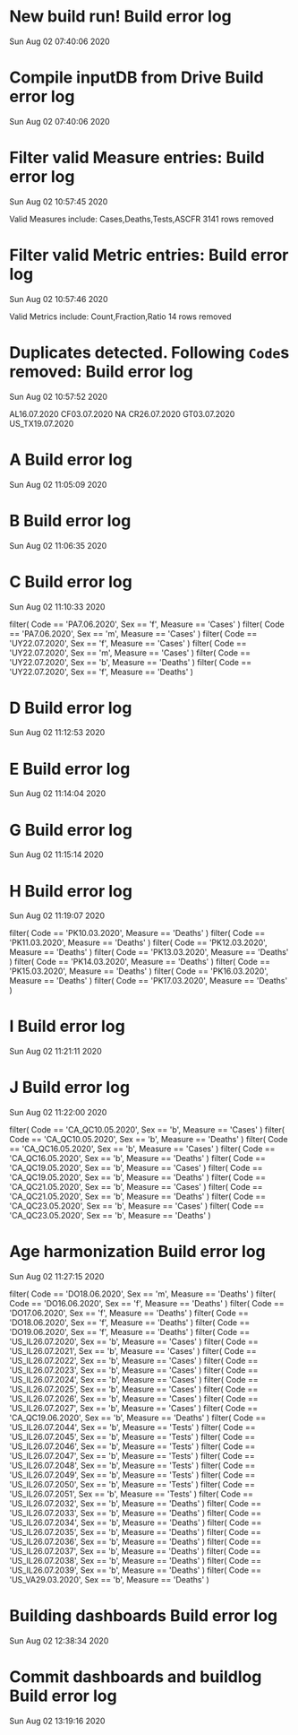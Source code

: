 
# New build run! Build error log
 Sun Aug 02 07:40:06 2020 


# Compile inputDB from Drive Build error log
 Sun Aug 02 07:40:06 2020 


# Filter valid Measure entries: Build error log
 Sun Aug 02 10:57:45 2020 

Valid Measures include: Cases,Deaths,Tests,ASCFR
 3141 rows removed
# Filter valid Metric entries: Build error log
 Sun Aug 02 10:57:46 2020 

Valid Metrics include: Count,Fraction,Ratio
 14 rows removed
# Duplicates detected. Following `Code`s removed: Build error log
 Sun Aug 02 10:57:52 2020 

AL16.07.2020
CF03.07.2020
NA
CR26.07.2020
GT03.07.2020
US_TX19.07.2020
# A Build error log
 Sun Aug 02 11:05:09 2020 


# B Build error log
 Sun Aug 02 11:06:35 2020 


# C Build error log
 Sun Aug 02 11:10:33 2020 

filter( Code == 'PA7.06.2020', Sex == 'f', Measure == 'Cases' )
filter( Code == 'PA7.06.2020', Sex == 'm', Measure == 'Cases' )
filter( Code == 'UY22.07.2020', Sex == 'f', Measure == 'Cases' )
filter( Code == 'UY22.07.2020', Sex == 'm', Measure == 'Cases' )
filter( Code == 'UY22.07.2020', Sex == 'b', Measure == 'Deaths' )
filter( Code == 'UY22.07.2020', Sex == 'f', Measure == 'Deaths' )

# D Build error log
 Sun Aug 02 11:12:53 2020 


# E Build error log
 Sun Aug 02 11:14:04 2020 


# G Build error log
 Sun Aug 02 11:15:14 2020 


# H Build error log
 Sun Aug 02 11:19:07 2020 

filter( Code == 'PK10.03.2020', Measure == 'Deaths' )
filter( Code == 'PK11.03.2020', Measure == 'Deaths' )
filter( Code == 'PK12.03.2020', Measure == 'Deaths' )
filter( Code == 'PK13.03.2020', Measure == 'Deaths' )
filter( Code == 'PK14.03.2020', Measure == 'Deaths' )
filter( Code == 'PK15.03.2020', Measure == 'Deaths' )
filter( Code == 'PK16.03.2020', Measure == 'Deaths' )
filter( Code == 'PK17.03.2020', Measure == 'Deaths' )

# I Build error log
 Sun Aug 02 11:21:11 2020 


# J Build error log
 Sun Aug 02 11:22:00 2020 

filter( Code == 'CA_QC10.05.2020', Sex == 'b', Measure == 'Cases' )
filter( Code == 'CA_QC10.05.2020', Sex == 'b', Measure == 'Deaths' )
filter( Code == 'CA_QC16.05.2020', Sex == 'b', Measure == 'Cases' )
filter( Code == 'CA_QC16.05.2020', Sex == 'b', Measure == 'Deaths' )
filter( Code == 'CA_QC19.05.2020', Sex == 'b', Measure == 'Cases' )
filter( Code == 'CA_QC19.05.2020', Sex == 'b', Measure == 'Deaths' )
filter( Code == 'CA_QC21.05.2020', Sex == 'b', Measure == 'Cases' )
filter( Code == 'CA_QC21.05.2020', Sex == 'b', Measure == 'Deaths' )
filter( Code == 'CA_QC23.05.2020', Sex == 'b', Measure == 'Cases' )
filter( Code == 'CA_QC23.05.2020', Sex == 'b', Measure == 'Deaths' )

# Age harmonization Build error log
 Sun Aug 02 11:27:15 2020 

filter( Code == 'DO18.06.2020', Sex == 'm', Measure == 'Deaths' )
filter( Code == 'DO16.06.2020', Sex == 'f', Measure == 'Deaths' )
filter( Code == 'DO17.06.2020', Sex == 'f', Measure == 'Deaths' )
filter( Code == 'DO18.06.2020', Sex == 'f', Measure == 'Deaths' )
filter( Code == 'DO19.06.2020', Sex == 'f', Measure == 'Deaths' )
filter( Code == 'US_IL26.07.2020', Sex == 'b', Measure == 'Cases' )
filter( Code == 'US_IL26.07.2021', Sex == 'b', Measure == 'Cases' )
filter( Code == 'US_IL26.07.2022', Sex == 'b', Measure == 'Cases' )
filter( Code == 'US_IL26.07.2023', Sex == 'b', Measure == 'Cases' )
filter( Code == 'US_IL26.07.2024', Sex == 'b', Measure == 'Cases' )
filter( Code == 'US_IL26.07.2025', Sex == 'b', Measure == 'Cases' )
filter( Code == 'US_IL26.07.2026', Sex == 'b', Measure == 'Cases' )
filter( Code == 'US_IL26.07.2027', Sex == 'b', Measure == 'Cases' )
filter( Code == 'CA_QC19.06.2020', Sex == 'b', Measure == 'Deaths' )
filter( Code == 'US_IL26.07.2044', Sex == 'b', Measure == 'Tests' )
filter( Code == 'US_IL26.07.2045', Sex == 'b', Measure == 'Tests' )
filter( Code == 'US_IL26.07.2046', Sex == 'b', Measure == 'Tests' )
filter( Code == 'US_IL26.07.2047', Sex == 'b', Measure == 'Tests' )
filter( Code == 'US_IL26.07.2048', Sex == 'b', Measure == 'Tests' )
filter( Code == 'US_IL26.07.2049', Sex == 'b', Measure == 'Tests' )
filter( Code == 'US_IL26.07.2050', Sex == 'b', Measure == 'Tests' )
filter( Code == 'US_IL26.07.2051', Sex == 'b', Measure == 'Tests' )
filter( Code == 'US_IL26.07.2032', Sex == 'b', Measure == 'Deaths' )
filter( Code == 'US_IL26.07.2033', Sex == 'b', Measure == 'Deaths' )
filter( Code == 'US_IL26.07.2034', Sex == 'b', Measure == 'Deaths' )
filter( Code == 'US_IL26.07.2035', Sex == 'b', Measure == 'Deaths' )
filter( Code == 'US_IL26.07.2036', Sex == 'b', Measure == 'Deaths' )
filter( Code == 'US_IL26.07.2037', Sex == 'b', Measure == 'Deaths' )
filter( Code == 'US_IL26.07.2038', Sex == 'b', Measure == 'Deaths' )
filter( Code == 'US_IL26.07.2039', Sex == 'b', Measure == 'Deaths' )
filter( Code == 'US_VA29.03.2020', Sex == 'b', Measure == 'Deaths' )

# Building dashboards Build error log
 Sun Aug 02 12:38:34 2020 


# Commit dashboards and buildlog Build error log
 Sun Aug 02 13:19:16 2020 

